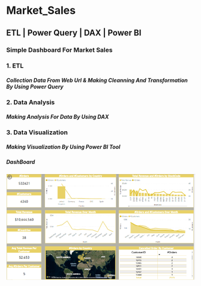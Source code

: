 # Market_Sales
## ETL | Power Query | DAX | Power BI
### Simple Dashboard For Market Sales 
### 1. ETL
##### Collection Data From Web Url & Making Cleanning And Transformation By Using Power Query
### 2. Data Analysis
##### Making Analysis For Data By Using DAX
### 3. Data Visualization
##### Making Visualization By Using Power BI Tool
##### DashBoard
![](market_sales.PNG)
